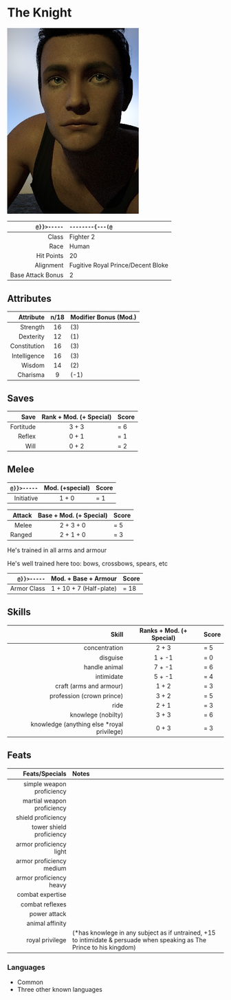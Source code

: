 # The Knight

![The Knight](/TheKnight/the-knight-thumbnail.jpg)

`@}}>-----` | `--------{---(@`
---: | :--- 
Class | Fighter 2 
Race | Human
Hit Points | 20
Alignment | Fugitive Royal Prince/Decent Bloke
Base Attack Bonus | 2

## Attributes
Attribute | n/18 | Modifier Bonus (Mod.) 
---: | :---: | :--- 
Strength | 16 | (3)
Dexterity | 12 | (1)
Constitution | 16 | (3)
Intelligence | 16 | (3)
Wisdom | 14 | (2)
Charisma | 9 | (-1)

## Saves
| Save | Rank + Mod. (+ Special) | Score |
| ---: | :---: | :--- |
| Fortitude | 3 + 3 | = 6 |
| Reflex | 0 + 1 | = 1 |
| Will | 0 + 2 | = 2 |

## Melee
| `@}}>-----` | Mod. (+special) | Score |
| ---: | :---: | :--- |
| Initiative | 1 + 0 | = 1 |

| Attack | Base + Mod. (+ Special) | Score |
| ---: | :---: | :--- |
| Melee | 2 + 3 + 0 | = 5 |
| Ranged | 2 + 1 + 0 | = 3 |

He's trained in all arms and armour

He's well trained here too: bows, crossbows, spears, etc

 `@}}>-----` | Mod. + Base + Armour | Score
  ---: | :---: | :---
Armor Class | 1 + 10 + 7 (Half-plate) | = 18

## Skills
Skill | Ranks + Mod. (+ Special) | Score
---: | :---: | :---
concentration | 2 + 3 | = 5
disguise | 1 + -1 | = 0
handle animal | 7 + -1 | = 6
intimidate | 5 + -1 | = 4
craft (arms and armour) | 1 + 2 | = 3
profession (crown prince) | 3 + 2 | = 5
ride | 2 + 1 | = 3 
knowlege (nobilty) | 3 + 3 | = 6
knowledge (anything else *royal privilege) | 0 + 3 | = 3

## Feats
Feats/Specials | Notes
---: | :---
simple weapon proficiency |
martial weapon proficiency |
shield proficiency |
tower shield proficiency |
armor proficiency light |
armor proficiency medium |
armor proficiency heavy |
combat expertise |
combat reflexes |
power attack |
animal affinity |
royal privilege | (*has knowlege in any subject as if untrained, +15 to intimidate & persuade when speaking as The Prince to his kingdom)

### Languages 
* Common
* Three other known languages
